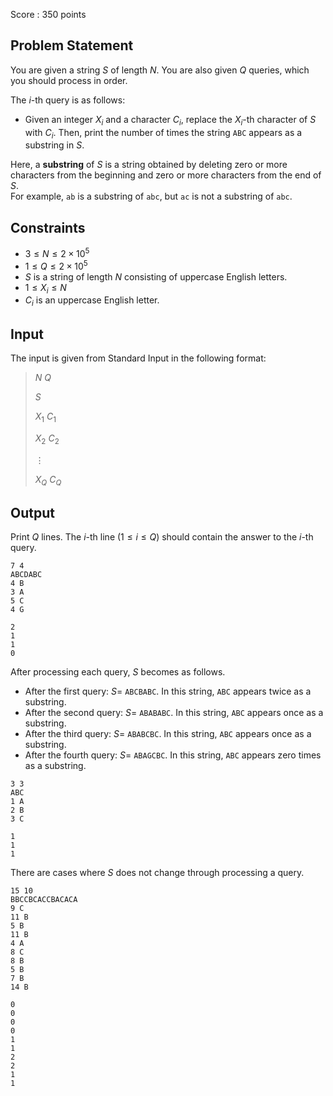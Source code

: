 Score : $350$ points

## Problem Statement

You are given a string $S$ of length $N$. You are also given $Q$ queries, which you should process in order.

The $i$-th query is as follows:

- Given an integer $X_i$ and a character $C_i$, replace the $X_i$-th character of $S$ with $C_i$. Then, print the number of times the string `ABC` appears as a substring in $S$.

Here, a **substring** of $S$ is a string obtained by deleting zero or more characters from the beginning and zero or more characters from the end of $S$.<br>
For example, `ab` is a substring of `abc`, but `ac` is not a substring of `abc`.  

## Constraints

- $3 \le N \le 2 \times 10^5$
- $1 \le Q \le 2 \times 10^5$
- $S$ is a string of length $N$ consisting of uppercase English letters.
- $1 \le X_i \le N$
- $C_i$ is an uppercase English letter.

## Input

The input is given from Standard Input in the following format:

> $N$ $Q$
> 
> $S$
> 
> $X_1$ $C_1$
> 
> $X_2$ $C_2$
> 
> $\vdots$
> 
> $X_Q$ $C_Q$

## Output

Print $Q$ lines.
The $i$-th line $(1 \le i \le Q)$ should contain the answer to the $i$-th query.

```input1
7 4
ABCDABC
4 B
3 A
5 C
4 G
```

```output1
2
1
1
0
```

After processing each query, $S$ becomes as follows.

- After the first query: $S=$ `ABCBABC`. In this string, `ABC` appears twice as a substring.
- After the second query: $S=$ `ABABABC`. In this string, `ABC` appears once as a substring.
- After the third query: $S=$ `ABABCBC`. In this string, `ABC` appears once as a substring.
- After the fourth query: $S=$ `ABAGCBC`. In this string, `ABC` appears zero times as a substring.

```input2
3 3
ABC
1 A
2 B
3 C
```

```output2
1
1
1
```

There are cases where $S$ does not change through processing a query.

```input3
15 10
BBCCBCACCBACACA
9 C
11 B
5 B
11 B
4 A
8 C
8 B
5 B
7 B
14 B
```

```output3
0
0
0
0
1
1
2
2
1
1
```